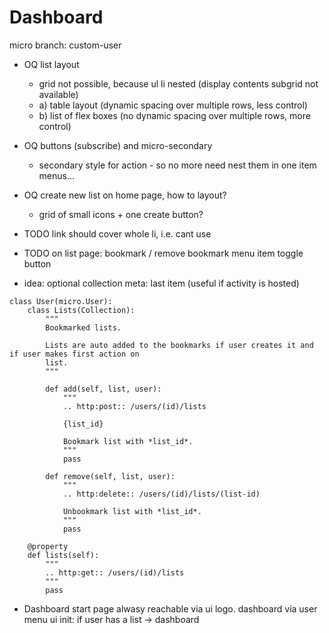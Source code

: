# Dashboard

micro branch: custom-user

* OQ list layout
  * grid not possible, because ul li nested (display contents subgrid not available)
  * a) table layout (dynamic spacing over multiple rows, less control)
  * b) list of flex boxes (no dynamic spacing over multiple rows, more control)
* OQ buttons (subscribe) and micro-secondary
  * secondary style for action - so no more need nest them in one item menus...
* OQ create new list on home page, how to layout?
  * grid of small icons + one create button?
* TODO link should cover whole li, i.e. cant use <a>
* TODO on list page: bookmark / remove bookmark menu item toggle button

* idea: optional collection meta: last item (useful if activity is hosted)

```
class User(micro.User):
    class Lists(Collection):
        """
        Bookmarked lists.

        Lists are auto added to the bookmarks if user creates it and if user makes first action on
        list.
        """

        def add(self, list, user):
            """
            .. http:post:: /users/(id)/lists

            {list_id}

            Bookmark list with *list_id*.
            """
            pass

        def remove(self, list, user):
            """
            .. http:delete:: /users/(id)/lists/(list-id)

            Unbookmark list with *list_id*.
            """
            pass

    @property
    def lists(self):
        """
        .. http:get:: /users/(id)/lists
        """
        pass
```

* Dashboard
start page alwasy reachable via ui logo. dashboard via user menu
ui init: if user has a list -> dashboard
